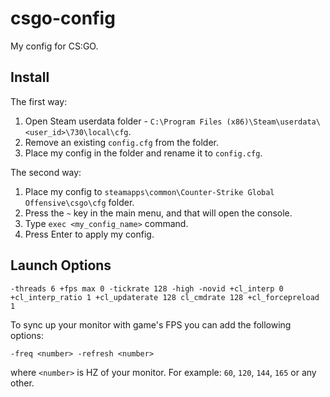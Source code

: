 # csgo-config
My config for CS:GO.

Install
---
The first way:
1. Open Steam userdata folder - `C:\Program Files (x86)\Steam\userdata\<user_id>\730\local\cfg`.
2. Remove an existing `config.cfg` from the folder.
3. Place my config in the folder and rename it to `config.cfg`.

The second way:
1. Place my config to `steamapps\common\Counter-Strike Global Offensive\csgo\cfg` folder.
2. Press the `~` key in the main menu, and that will open the console.
2. Type `exec <my_config_name>` command.
3. Press Enter to apply my config.

Launch Options
---
```
-threads 6 +fps max 0 -tickrate 128 -high -novid +cl_interp 0 +cl_interp_ratio 1 +cl_updaterate 128 cl_cmdrate 128 +cl_forcepreload 1
```

To sync up your monitor with game's FPS you can add the following options:

```
-freq <number> -refresh <number>
```
where `<number>` is HZ of your monitor. For example: `60`, `120`, `144`, `165` or any other.
